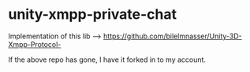 # unity-xmpp-private-chat
Implementation of this lib --> https://github.com/bilelmnasser/Unity-3D-Xmpp-Protocol-

If the above repo has gone, I have it forked in to my account.
